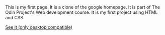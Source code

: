 This is my first page. It is a clone of the google homepage. It is part of The Odin Project's Web development course. It is my first project using  HTML and CSS.

[See it (only desktop compatible)](https://dassaevtagle.github.io/rodolfotagle-google-homepage/)
